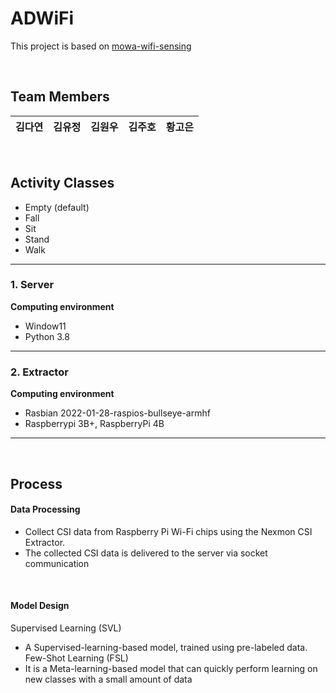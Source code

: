 # ADWiFi

This project is based on [mowa-wifi-sensing](https://github.com/oss-inc/mowa-wifi-sensing)

<br>

## Team Members
| 김다연 | 김유정 | 김원우 | 김주호 | 황고은 |
|----------------|------------------|------------------------|-------------------------|-------------------------|

<br>

## Activity Classes
- Empty (default)
- Fall
- Sit
- Stand
- Walk

---

### 1. Server
**Computing environment**
- Window11
- Python 3.8

---

### 2. Extractor
**Computing environment**
- Rasbian 2022-01-28-raspios-bullseye-armhf
- Raspberrypi 3B+, RaspberryPi 4B
  
---

<br>

## Process
#### Data Processing
- Collect CSI data from Raspberry Pi Wi-Fi chips using the Nexmon CSI Extractor. 
- The collected CSI data is delivered to the server via socket communication

<br>

#### Model Design
Supervised Learning (SVL)
- A Supervised-learning-based model, trained using pre-labeled data.
Few-Shot Learning (FSL)
- It is a Meta-learning-based model that can quickly perform learning on new classes with a small amount of data



